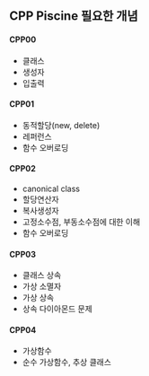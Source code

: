 ## CPP Piscine 필요한 개념



#### CPP00

- 클래스
- 생성자
- 입출력



#### CPP01

- 동적할당(new, delete)
- 레퍼런스 
- 함수 오버로딩



#### CPP02

- canonical class
- 할당연산자
- 복사생성자
- 고정소수점, 부동소수점에 대한 이해
- 함수 오버로딩



#### CPP03

- 클래스 상속
- 가상 소멸자
- 가상 상속
- 상속 다이아몬드 문제 



#### CPP04

- 가상함수
- 순수 가상함수, 추상 클래스
